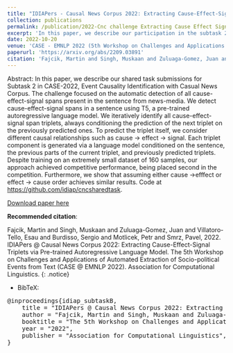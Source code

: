 ```yaml
---
title: "IDIAPers - Causal News Corpus 2022: Extracting Cause-Effect-Signal Triplets via Pre-trained Autoregressive Language Model"
collection: publications
permalink: /publication/2022-Cnc challenge Extracting Cause Effect Signal
excerpt: 'In this paper, we describe our participation in the subtask 2 of CASE-2022 (at EMNLP), Event Causality Identification with Casual News Corpus'
date: 2022-10-20
venue: 'CASE - EMNLP 2022 (5th Workshop on Challenges and Applications of Automated Extraction of Socio-political Events from Text)'
paperurl: 'https://arxiv.org/abs/2209.03891'
citation: 'Fajcik, Martin and Singh, Muskaan and Zuluaga-Gomez, Juan and Villatoro-Tello, Esau and Burdisso, Sergio and Motlicek, Petr and Smrz, Pavel, 2022. IDIAPers - Causal News Corpus 2022: Extracting Cause-Effect-Signal Triplets via Pre-trained Autoregressive Language Model. The 5th Workshop on Challenges and Applications of Automated Extraction of Socio-political Events from Text (CASE - EMNLP 2022). Association for Computational Linguistics'
---
```


Abstract: In this paper, we describe our shared task submissions for Subtask 2 in CASE-2022, Event Causality Identification with Casual News Corpus. The challenge focused on the automatic detection of all cause-effect-signal spans present in the sentence from news-media. We detect cause-effect-signal spans in a sentence using T5, a pre-trained autoregressive language model. We iteratively identify all cause-effect-signal span triplets, always conditioning the prediction of the next triplet on the previously predicted ones. To predict the triplet itself, we consider different causal relationships such as cause -> effect -> signal. Each triplet component is generated via a language model conditioned on the sentence, the previous parts of the current triplet, and previously predicted triplets.
Despite training on an extremely small dataset of 160 samples, our approach achieved competitive performance, being placed second in the competition. Furthermore, we show that assuming either cause ->efffect or effect -> cause order achieves similar results. Code at https://github.com/idiap/cncsharedtask.


[Download paper here](https://arxiv.org/abs/2209.03891)

**Recommended citation**: 

Fajcik, Martin and Singh, Muskaan and Zuluaga-Gomez, Juan and Villatoro-Tello, Esau and Burdisso, Sergio and Motlicek, Petr and Smrz, Pavel, 2022. IDIAPers @ Causal News Corpus 2022: Extracting Cause-Effect-Signal Triplets via Pre-trained Autoregressive Language Model. The 5th Workshop on Challenges and Applications of Automated Extraction of Socio-political Events from Text (CASE @ EMNLP 2022). Association for Computational Linguistics.
{: .notice}

- BibTeX:

<pre>
@inproceedings{idiap_subtaskB,
    title = "IDIAPers @ Causal News Corpus 2022: Extracting Cause-Effect-Signal Triplets via Pre-trained Autoregressive Language Model",
    author = "Fajcik, Martin and Singh, Muskaan and Zuluaga-Gomez, Juan and Villatoro-Tello, Esaú and Burdisso, Sergio and Motlicek, Petr and Smrz, Pavel",
    booktitle = "The 5th Workshop on Challenges and Applications of Automated Extraction of Socio-political Events from Text (CASE @ EMNLP 2022)",
    year = "2022",
    publisher = "Association for Computational Linguistics",
}
</pre>
